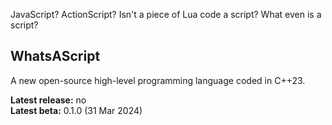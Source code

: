 JavaScript? ActionScript? Isn't a piece of Lua code a script? What even is a script?

## WhatsAScript

A new open-source high-level programming language coded in C++23.

**Latest release:** no\
**Latest beta:** 0.1.0 (31 Mar 2024)
